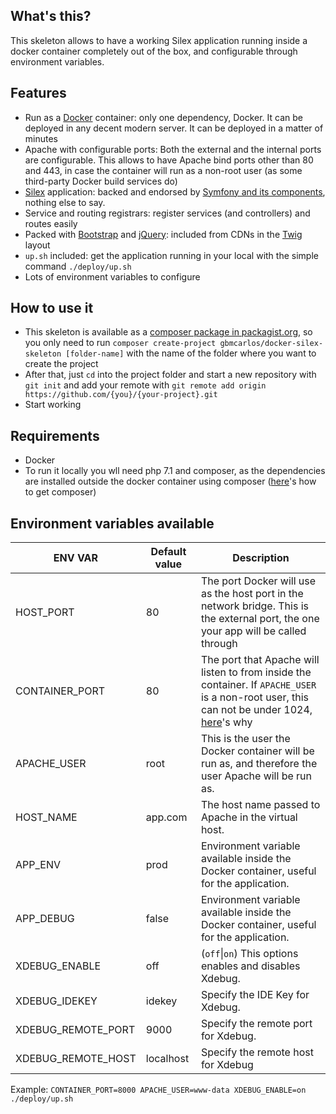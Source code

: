 ## What's this?
This skeleton allows to have a working Silex application running inside a docker container completely out of the box, and configurable through environment variables.
## Features 
* Run as a [Docker](https://docs.docker.com/) container: only one dependency, Docker. It can be deployed in any decent modern server. It can be deployed in a matter of minutes
* Apache with configurable ports: Both the external and the internal ports are configurable. This allows to have Apache bind ports other than 80 and 443, in case the container will run as a non-root user (as some third-party Docker build services do) 
* [Silex](https://silex.symfony.com/doc/2.0/) application: backed and endorsed by [Symfony and its components](https://symfony.com/components), nothing else to say.
* Service and routing registrars: register services (and controllers) and routes easily
* Packed with [Bootstrap](https://getbootstrap.com/docs/4.0/getting-started/introduction/) and [jQuery](http://api.jquery.com/): included from CDNs in the [Twig](https://twig.symfony.com/doc/2.x/) layout
* `up.sh` included: get the application running in your local with the simple command `./deploy/up.sh`
* Lots of environment variables to configure
## How to use it
* This skeleton is available as a [composer package in packagist.org](https://packagist.org/packages/gbmcarlos/docker-silex-skeleton), so you only need to run `composer create-project gbmcarlos/docker-silex-skeleton [folder-name]` with the name of the folder where you want to create the project
* After that, just `cd` into the project folder and start a new repository with `git init` and add your remote with `git remote add origin https://github.com/{you}/{your-project}.git`
* Start working
## Requirements
* Docker
* To run it locally you wll need php 7.1 and composer, as the dependencies are installed outside the docker container using composer ([here](https://getcomposer.org/download/)'s how to get composer)
## Environment variables available

|       ENV VAR      | Default value | Description |
| ------------------ | ------------- | ----------- |
| HOST_PORT          | 80            | The port Docker will use as the host port in the network bridge. This is the external port, the one your app will be called through |
| CONTAINER_PORT     | 80            | The port that Apache will listen to from inside the container. If `APACHE_USER` is a non-root user, this can not be under 1024, [here](https://www.w3.org/Daemon/User/Installation/PrivilegedPorts.html)'s why  |
| APACHE_USER        | root          | This is the user the Docker container will be run as, and therefore the user Apache will be run as. |
| HOST_NAME          | app.com       | The host name passed to Apache in the virtual host. |
| APP_ENV            | prod          | Environment variable available inside the Docker container, useful for the application. |
| APP_DEBUG          | false         | Environment variable available inside the Docker container, useful for the application. |
| XDEBUG_ENABLE      | off           | (`off`\|`on`) This options enables and disables Xdebug. |
| XDEBUG_IDEKEY      | idekey        | Specify the IDE Key for Xdebug. |
| XDEBUG_REMOTE_PORT | 9000          | Specify the remote port for Xdebug. |
| XDEBUG_REMOTE_HOST | localhost     | Specify the remote host for Xdebug |

Example:
`CONTAINER_PORT=8000 APACHE_USER=www-data XDEBUG_ENABLE=on ./deploy/up.sh`
